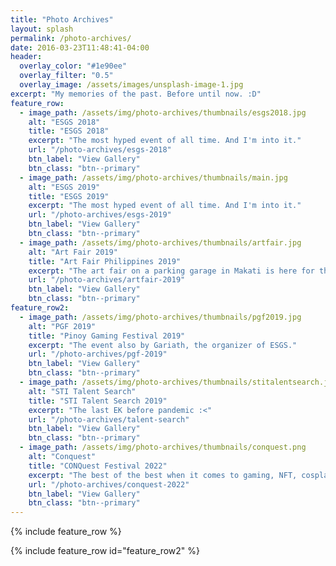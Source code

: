 ```yaml
---
title: "Photo Archives"
layout: splash
permalink: /photo-archives/
date: 2016-03-23T11:48:41-04:00
header:
  overlay_color: "#1e90ee"
  overlay_filter: "0.5"
  overlay_image: /assets/images/unsplash-image-1.jpg
excerpt: "My memories of the past. Before until now. :D"
feature_row:
  - image_path: /assets/img/photo-archives/thumbnails/esgs2018.jpg
    alt: "ESGS 2018"
    title: "ESGS 2018"
    excerpt: "The most hyped event of all time. And I'm into it."
    url: "/photo-archives/esgs-2018"
    btn_label: "View Gallery"
    btn_class: "btn--primary"
  - image_path: /assets/img/photo-archives/thumbnails/main.jpg
    alt: "ESGS 2019"
    title: "ESGS 2019"
    excerpt: "The most hyped event of all time. And I'm into it."
    url: "/photo-archives/esgs-2019"
    btn_label: "View Gallery"
    btn_class: "btn--primary"
  - image_path: /assets/img/photo-archives/thumbnails/artfair.jpg
    alt: "Art Fair 2019"
    title: "Art Fair Philippines 2019"
    excerpt: "The art fair on a parking garage in Makati is here for the 2019th edition!"
    url: "/photo-archives/artfair-2019"
    btn_label: "View Gallery"
    btn_class: "btn--primary"
feature_row2:
  - image_path: /assets/img/photo-archives/thumbnails/pgf2019.jpg
    alt: "PGF 2019"
    title: "Pinoy Gaming Festival 2019"
    excerpt: "The event also by Gariath, the organizer of ESGS."
    url: "/photo-archives/pgf-2019"
    btn_label: "View Gallery"
    btn_class: "btn--primary"
  - image_path: /assets/img/photo-archives/thumbnails/stitalentsearch.jpg
    alt: "STI Talent Search"
    title: "STI Talent Search 2019"
    excerpt: "The last EK before pandemic :<"
    url: "/photo-archives/talent-search"
    btn_label: "View Gallery"
    btn_class: "btn--primary"
  - image_path: /assets/img/photo-archives/thumbnails/conquest.png
    alt: "Conquest"
    title: "CONQuest Festival 2022"
    excerpt: "The best of the best when it comes to gaming, NFT, cosplays, etc."
    url: "/photo-archives/conquest-2022"
    btn_label: "View Gallery"
    btn_class: "btn--primary"
---
```


{% include feature_row %}

{% include feature_row id="feature_row2" %}
